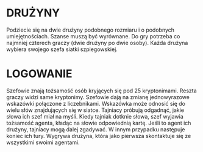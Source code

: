 # DRUŻYNY
Podziecie się na dwie drużyny podobnego rozmiaru i o podobnych umiejętnościach. Szanse muszą być wyrównane. 
Do gry potrzeba co najmniej czterech graczy (dwie drużyny po dwie osoby). 
Każda drużyna wybiera swojego szefa siatki szpiegowskiej.

# LOGOWANIE
Szefowie znają tożsamość osób kryjących się pod 25 kryptonimami. Reszta graczy widzi same kryptonimy.
Szefowie dają na zmianę jednowyrazowe wskazówki połączone z liczebnikami. Wskazówka może odnosić się do wielu słów znajdujących się w siatce. 
Tajniacy próbują odgadnąć, jakie słowa ich szef miał na myśli. Kiedy tajniak dotknie słowa, szef wyjawia tożsamość agenta, kładąc na słowie odpowiednią kartę. 
Jeśli to agent ich drużyny, tajniacy mogą dalej zgadywać. W innym przypadku następuje koniec ich tury. Wygrywa drużyna, która jako pierwsza skontaktuje się ze wszystkimi swoimi agentami.